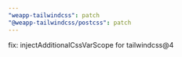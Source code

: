 ```yaml
---
"weapp-tailwindcss": patch
"@weapp-tailwindcss/postcss": patch
---
```


fix: injectAdditionalCssVarScope for tailwindcss@4
